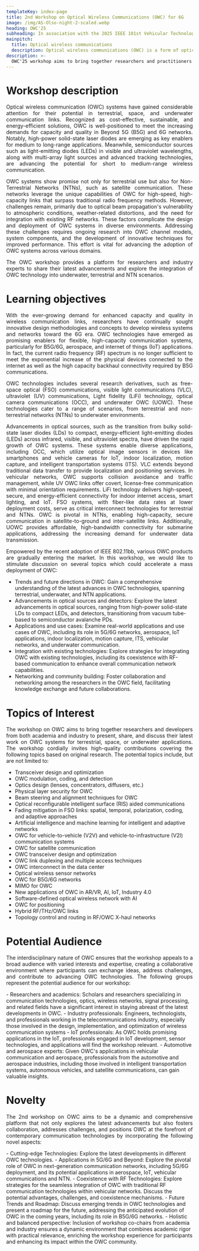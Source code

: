 ```yaml
---
templateKey: index-page
title: 2nd Workshop on Optical Wireless Communications (OWC) for 6G
image: /img/AS-Olso-night-2-scaled.webp
heading: OWC'25
subheading: In association with the 2025 IEEE 101st Vehicular Technology Conference, VTC2025-Spring in Oslo, Norway, 17 - 20 June 2025.
mainpitch:
  title: Optical wireless communications
  description: Optical wireless communications (OWC) is a form of optical communication in which unguided visible, infrared (IR), or ultraviolet (UV) light is used to carry a signal.
description: >-
  OWC'25 workshop aims to bring together researchers and practitioners from academia and industry working in emerging LiFi, visible light communications (VLC) and underwater optical communications as well as the traditional wireless infrared communications (IRC) to present, share and discuss their latest research results.
---
```


# Workshop description

<p align="justify">
Optical wireless communication (OWC) systems have gained considerable attention for their potential in terrestrial, space, and underwater communication links. Recognized as cost-effective, sustainable, and energy-efficient solutions, OWC is well-positioned to meet the increasing demands for capacity and quality in Beyond 5G (B5G) and 6G networks. Notably, high-power solid-state laser diodes are emerging as key enablers for medium to long-range applications. Meanwhile, semiconductor sources such as light-emitting diodes (LEDs) in visible and ultraviolet wavelengths, along with multi-array light sources and advanced tracking technologies, are advancing the potential for short to medium-range wireless communication.<p>
<p align="justify">
OWC systems show promise not only for terrestrial use but also for Non-Terrestrial Networks (NTNs), such as satellite communication. These networks leverage the unique capabilities of OWC for high-speed, high-capacity links that surpass traditional radio frequency methods. However, challenges remain, primarily due to optical beam propagation's vulnerability to atmospheric conditions, weather-related distortions, and the need for integration with existing RF networks. These factors complicate the design and deployment of OWC systems in diverse environments. Addressing these challenges requires ongoing research into OWC channel models, system components, and the development of innovative techniques for improved performance. This effort is vital for advancing the adoption of OWC systems across various domains. <p>
<p align="justify">
The OWC workshop provides a platform for researchers and industry experts to share their latest advancements and explore the integration of OWC technology into underwater, terrestrial and NTN scenarios.
</p>

# Learning objectives

<p align="justify">
With the ever-growing demand for enhanced capacity and quality in wireless communication links, researchers have continually sought innovative design methodologies and concepts to develop wireless systems and networks toward the 6G era. OWC technologies have emerged as promising enablers for flexible, high-capacity communication systems, particularly for B5G/6G, aerospace, and internet of things (IoT) applications. In fact, the current radio frequency (RF) spectrum is no longer sufficient to meet the exponential increase of the physical devices connected to the internet as well as the high capacity backhaul connectivity required by B5G communications. 
</p>
<p align="justify">
OWC technologies includes several research derivatives, such as free-space optical (FSO) communications, visible light communications (VLC), ultraviolet (UV) communications, Light fidelity (LiFi) technology, optical camera communications (OCC), and underwater OWC (UOWC). These technologies cater to a range of scenarios, from terrestrial and non-terrestrial networks (NTNs) to underwater environments.
</p>
<p align="justify">
Advancements in optical sources, such as the transition from bulky solid-state laser diodes (LDs) to compact, energy-efficient light-emitting diodes (LEDs) across infrared, visible, and ultraviolet spectra, have driven the rapid growth of OWC systems. These systems enable diverse applications, including OCC, which utilize optical image sensors in devices like smartphones and vehicle cameras for IoT, indoor localization, motion capture, and intelligent transportation systems (ITS). VLC extends beyond traditional data transfer to provide localization and positioning services.
In vehicular networks, OWC supports collision avoidance and traffic management, while UV OWC links offer covert, license-free communication with minimal orientation requirements. LiFi technology delivers high-speed, secure, and energy-efficient connectivity for indoor internet access, smart lighting, and IoT. FSO systems, with fiber-like data rates at lower deployment costs, serve as critical interconnect technologies for terrestrial and NTNs. OWC is pivotal in NTNs, enabling high-capacity, secure communication in satellite-to-ground and inter-satellite links. Additionally, UOWC provides affordable, high-bandwidth connectivity for submarine applications, addressing the increasing demand for underwater data transmission.
</p>
<p align="justify">
Empowered by the recent adoption of IEEE 802.11bb, various OWC products are gradually entering the market. In this workshop, we would like to stimulate discussion on several topics which could accelerate a mass deployment of OWC:
</p>

-	Trends and future directions in OWC: Gain a comprehensive understanding of the latest advances in OWC technologies, spanning terrestrial, underwater, and NTN applications. 
- Advancements in optical sources and detectors: Explore the latest advancements in optical sources, ranging from high-power solid-state LDs to compact LEDs, and detectors, transitioning from vacuum tube-based to semiconductor avalanche PDs.
- Applications and use cases: Examine real-world applications and use cases of OWC, including its role in 5G/6G networks, aerospace, IoT applications, indoor localization, motion capture, ITS, vehicular networks, and underwater communication.
- Integration with existing technologies: Explore strategies for integrating OWC with existing technologies, including its coexistence with RF-based communication to enhance overall communication network capabilities.
- Networking and community building: Foster collaboration and networking among the researchers in the OWC field, facilitating knowledge exchange and future collaborations.


# Topics of Interest
<p align="justify">
The workshop on OWC aims to bring together researchers and developers from both academia and industry to present, share, and discuss their latest work on OWC systems for terrestrial, space, or underwater applications. The workshop cordially invites high-quality contributions covering the following topics based on original research. The potential topics include, but are not limited to:
</p>

- Transceiver design and optimization
- OWC modulation, coding, and detection
- Optics design (lenses, concentrators, diffusers, etc.)
- Physical layer security for OWC
- Beam steering and alignment techniques for OWC
- Optical reconfigurable intelligent surface (RIS) aided communications
- Fading mitigation in FSO links: spatial, temporal, polarization, 
  coding, and adaptive approaches
- Artificial intelligence and machine learning for intelligent and adaptive networks
- OWC for vehicle-to-vehicle (V2V) and vehicle-to-infrastructure (V2I) communication systems
- OWC for satellite communication
- OWC transceiver design and optimization
- OWC link duplexing and multiple access techniques
- OWC interconnect in the data center
- Optical wireless sensor networks
- OWC for B5G/6G networks
- MIMO for OWC
- New applications of OWC in AR/VR, AI, IoT, Industry 4.0
- Software-defined optical wireless network with AI
- OWC for positioning
- Hybrid RF/THz/OWC links
- Topology control and routing in RF/OWC X-haul networks

# Potential Audience

<p align="justify">
The interdisciplinary nature of OWC ensures that the workshop appeals to a broad audience with varied interests and expertise, creating a collaborative environment where participants can exchange ideas, address challenges, and contribute to advancing OWC technologies. The following groups represent the potential audience for our workshop: 
</p>
- Researchers and academics: Scholars and researchers specializing in communication technologies, optics, wireless networks, signal processing, and related fields have a significant interest in staying abreast of the latest developments in OWC.
- Industry professionals: Engineers, technologists, and professionals working in the telecommunications industry, especially those involved in the design, implementation, and optimization of wireless communication systems
- IoT professionals: As OWC holds promising applications in the IoT, professionals engaged in IoT development, sensor technologies, and applications will find the workshop relevant.
- Automotive and aerospace experts: Given OWC's applications in vehicular communication and aerospace, professionals from the automotive and aerospace industries, including those involved in intelligent transportation systems, autonomous vehicles, and satellite communications, can gain valuable insights.

# Novelty

<p align="justify">
The 2nd workshop on OWC aims to be a dynamic and comprehensive platform that not only explores the latest advancements but also fosters collaboration, addresses challenges, and positions OWC at the forefront of contemporary communication technologies by incorporating the following novel aspects:
</p>
- Cutting-edge Technologies: Explore the latest developments in different OWC technologies.
-	Applications in 5G/6G and Beyond: Explore the pivotal role of OWC in next-generation communication networks, including 5G/6G deployment, and its potential applications in aerospace, IoT, vehicular communications and NTN.
-	Coexistence with RF Technologies: Explore strategies for the seamless integration of OWC with traditional RF communication technologies within vehicular networks. Discuss the potential advantages, challenges, and coexistence mechanisms.
-	Future Trends and Roadmap: Discuss emerging trends in OWC technologies and present a roadmap for the future, addressing the anticipated evolution of OWC in the coming years, including its role in B5G/6G networks.
-	Holistic and balanced perspective: Inclusion of workshop co-chairs from academia and industry ensures a dynamic environment that combines academic rigor with practical relevance, enriching the workshop experience for participants and enhancing its impact within the OWC community.
